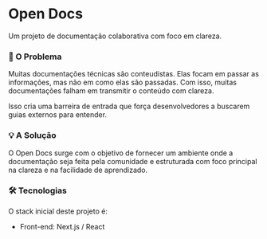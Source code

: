 # Open Docs

Um projeto de documentação colaborativa com foco em clareza.

### 🎯 O Problema

Muitas documentações técnicas são conteudistas. Elas focam em passar as informações, mas não em como elas são passadas. Com isso, muitas documentações falham em transmitir o conteúdo com clareza.

Isso cria uma barreira de entrada que força desenvolvedores a buscarem guias externos para entender.

### 💡 A Solução

O Open Docs surge com o objetivo de fornecer um ambiente onde a documentação seja feita pela comunidade e estruturada com foco principal na clareza e na facilidade de aprendizado.

### 🛠️ Tecnologias

O stack inicial deste projeto é:

- Front-end: Next.js / React
